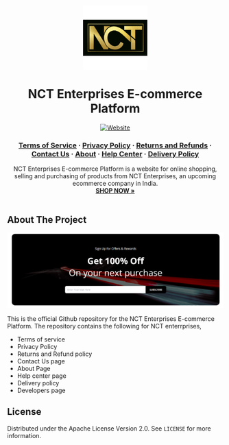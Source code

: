 <div class="hero">
  <img src="./nct-repo-logo.png" alt="NCT Enterprises Logo" class="hero-logo" loading="lazy" />
</div>

<style>
.hero {
  display: flex;
  justify-content: center;
  align-items: center;
  height: 150px;
}

.hero-logo {
  height: 100%;
  width: auto;
  max-width: 100%;
}
</style>

<h1 align="center">NCT Enterprises E-commerce Platform</h1>

<p align="center">
  <a href="https://nctenterprises.in">
    <img src="https://img.shields.io/website?down_message=down&up_message=online&url=https%3A%2F%2Fnctenterprises.in" alt="Website" />
  </a>
</p>

<h3 align="center">
  <a href="https://nctenterprises.in/tos">Terms of Service</a>
  <span> · </span>
  <a href="https://nctenterprises.in/privacy">Privacy Policy</a>
  <span> · </span>
  <a href="https://nctenterprises.in/returns">Returns and Refunds</a>
  <span> · </span>
  <a href="https://nctenterprises.in/contact">Contact Us</a>
  <span> · </span>
  <a href="https://nctenterprises.in/about">About</a>
  <span> · </span>
  <a href="https://nctenterprises.in/help">Help Center</a>
  <span> · </span>
  <a href="https://nctenterprises.in/ship">Delivery Policy</a>
</h3>

<p align="center">
  NCT Enterprises E-commerce Platform is a website for online shopping, selling and purchasing of products from NCT Enterprises, an upcoming ecommerce company in India.
  <br />
  <a href="https://nctenterprises.in/home"><strong>SHOP NOW »</strong></a>
  <br />
  <br />
</p>


## About The Project

<p align="center">
  <img src="./cool-banner.png" alt="NCT Enterprises E-commerce Website" />
</p>

This is the official Github repository for the NCT Enterprises E-commerce Platform. The repository contains the following for NCT enterrprises,

* Terms of service
* Privacy Policy
* Returns and Refund policy
* Contact Us page
* About Page
* Help center page
* Delivery policy
* Developers page

## License

Distributed under the Apache License Version 2.0. See `LICENSE` for more information.
